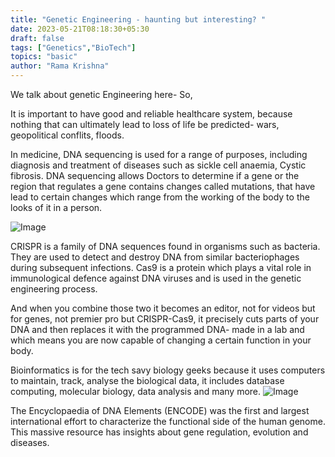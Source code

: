 ```yaml
---
title: "Genetic Engineering - haunting but interesting? "
date: 2023-05-21T08:18:30+05:30
draft: false
tags: ["Genetics","BioTech"]
topics: "basic"
author: "Rama Krishna"
---
```

 <link rel="stylesheet" href="/custom.css">
We talk about genetic Engineering here- So, 

It is important to have good and reliable healthcare system, because nothing that can ultimately lead to loss of life be predicted- wars, geopolitical conflits, floods. 

In medicine, DNA sequencing is used for a range of purposes, including diagnosis and treatment of diseases such as sickle cell anaemia, Cystic fibrosis. DNA sequencing allows Doctors to determine if a gene or the region that regulates a gene contains changes called mutations, that have lead to certain changes which range from the working of the body to the looks of it in a person. 

<img src="/img/crispr.jpg" alt="Image" class="center">

CRISPR is a family of DNA sequences found in organisms such as bacteria. They are used to detect and destroy DNA from similar bacteriophages during subsequent infections. Cas9 is a protein which plays a vital role in immunological defence against DNA viruses and is used in the genetic engineering process.

And when you combine those two it becomes an editor, not for videos but for genes, not premier pro but CRISPR-Cas9, it precisely cuts parts of your DNA and then replaces it with the programmed DNA- made in a lab and which means you are now capable of changing a certain function in your body. 

Bioinformatics is for the tech savy biology geeks because it uses computers to maintain, track, analyse the biological data, it includes database computing, molecular biology, data analysis and many more. 
<img src="/img/bio.jpg" alt="Image" class="center">

The Encyclopaedia of DNA Elements (ENCODE) was the first and largest international effort to characterize the functional side of the human genome. This massive resource has insights about gene regulation, evolution and diseases. 

